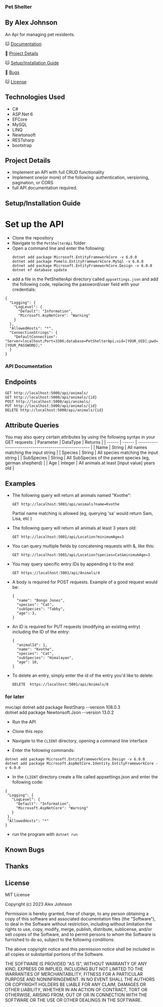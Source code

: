 ### Pet Shelter
## By Alex Johnson

An Api for managing pet residents. 

🐱 [Documentation](#api-documentation)

🐶 [Project Details](#project-details)

🐱 [Setup/Installation Guide](#setup/installation-guide)

🐶 [Bugs](#known-bugs)

🐱 [License](#license)


## Technologies Used

   * C#
   * ASP.Net 6
   * EFCore
   * MySQL
   * LINQ
   * Newtonsoft
   * RESTsharp
   * bootstrap

## Project Details
* Implement an API with full CRUD functionality
* Implement one(or more) of the following: authentication, versioning, pagination, or CORS
* full API documentation required.

## Setup/Installation Guide
 
# Set up the API
* Clone the repository 
* Navigate to the `PetShelterApi` folder
* Open a command line and enter the following:
  ```
  dotnet add package Microsoft.EntityFrameworkCore -v 6.0.0
  dotnet add package Pomelo.EntityFrameworkCore.MySql -v 6.0.0
  dotnet add package Microsoft.EntityFrameworkCore.Design -v 6.0.0
  dotnet ef database update
  ```
* add a file in the PetShelterApi directory called `appsettings.json` and add the following code, replacing the password/user field with your credentials:
```
{
  "Logging": {
    "LogLevel": {
      "Default": "Information",
      "Microsoft.AspNetCore": "Warning"
    }
  },
  "AllowedHosts": "*",
  "ConnectionStrings": {
    "DefaultConnection": "Server=localhost;Port=3306;database=PetShelterApi;uid=[YOUR_UID];pwd=[YOUR_PASSWORD];"
  }
}
```

### API Documentation

## Endpoints
```
GET http://localhost:5000/api/animals/
GET http://localhost:5000/api/animals/{id}
POST http://localhost:5000/api/animals/
PUT http://localhost:5000/api/animals/{id}
DELETE http://localhost:5000/api/animals/{id}
```
## Attribute Queries
You may also query certain attributes by using the following syntax in your GET requests:
| Parameter | DataType | Returns |
| ------ | ------ | ----------------------------------------------------- |
| Name | String | All names matching the input string |
| Species | String | All species matching the input string |
| SubSpecies | String | All SubSpecies of the parent species (eg, german shepherd) |
| Age | Integer | All animals at least [input value] years old |

    
## Examples
  * The following query will return all animals named "Kvothe":
      ```
      GET http://localhost:5001/api/animals?name=Kvothe
      ```
      Partial name matching is allowed (eg, querying 'sa' would return Sam, Lisa, etc )

  * The following query will return all animals at least 3 years old:
      ```
      GET http://localhost:5001/api/Location?minimumAge=3
      ```
  * You can query multiple fields by concatening requests with &, like this:
      ```
      GET http://localhost:5001/api/Location?species=Cat&minimumAge=3
      ```
  * You may query specific entry IDs by appending it to the end:
      ```
      GET https://localhost:5001/api/Animals/4
      ```

  * A body is required for POST requests. Example of a good request would be:
      ```
      { 
        "name": "Bongo Jones",
        "species": "Cat",
        "subSpecies": "Tabby",
        "age": 3,
      }
      ```
  * An ID is required for PUT requests (modifying an existing entry) including the ID of the entry:
      ```
      {
        "animalId": 1,
        "name": "Kvothe",
        "species": "Cat",
        "subSpecies": "Himalayan",
        "age": 10,
      }
      ```
  * To delete an entry, simply enter the id of the entry you'd like to delete:
      ```
      DELETE  https://localhost:5001/api/Animals/8
      ```



### for later
mvc/api
dotnet add package RestSharp --version 108.0.3	
dotnet add package Newtonsoft.Json --version 13.0.2


* Run the API 
  
* Clone this repo 
* Navigate to the `CLIENT` directory, opening a command line interface
* Enter the following commands:
 ```
 dotnet add package Microsoft.EntityFrameworkCore.Design -v 6.0.0
 dotnet add package Microsoft.AspNetCore.Identity.EntityFrameworkCore -v 6.0.0
 ```
 * In the `CLIENT` directory create a file called appsettings.json and enter the following code:
 ```
{
  "Logging": {
    "LogLevel": {
      "Default": "Information",
      "Microsoft.AspNetCore": "Warning"
    }
  },
  "AllowedHosts": "*"
}
 ```
 * run the program with `dotnet run`

## Known Bugs


## Thanks


## License

MIT License

Copyright (c) 2023 Alex Johnson 

Permission is hereby granted, free of charge, to any person obtaining a copy of this software and associated documentation files (the "Software"), to deal in the Software without restriction, including without limitation the rights to use, copy, modify, merge, publish, distribute, sublicense, and/or sell copies of the Software, and to permit persons to whom the Software is furnished to do so, subject to the following conditions:

The above copyright notice and this permission notice shall be included in all copies or substantial portions of the Software.

THE SOFTWARE IS PROVIDED "AS IS", WITHOUT WARRANTY OF ANY KIND, EXPRESS OR IMPLIED, INCLUDING BUT NOT LIMITED TO THE WARRANTIES OF MERCHANTABILITY, FITNESS FOR A PARTICULAR PURPOSE AND NONINFRINGEMENT. IN NO EVENT SHALL THE AUTHORS OR COPYRIGHT HOLDERS BE LIABLE FOR ANY CLAIM, DAMAGES OR OTHER LIABILITY, WHETHER IN AN ACTION OF CONTRACT, TORT OR OTHERWISE, ARISING FROM, OUT OF OR IN CONNECTION WITH THE SOFTWARE OR THE USE OR OTHER DEALINGS IN THE SOFTWARE.




